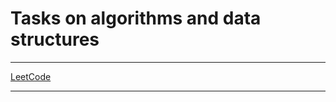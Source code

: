 # Tasks on algorithms and data structures
---

[LeetCode](https://github.com/vitbogit/algorithms-and-data-structures-problems/tree/main/leetcode)

---
